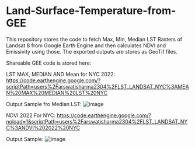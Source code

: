 # Land-Surface-Temperature-from-GEE
This repository stores the code to fetch Max, Min, Median LST Rasters of Landsat 8 from Google Earth Engine and then calculates NDVI and Emissivity using those. The exported outputs are stores as GeoTif files. 

Shareable GEE code is stored here: 

LST MAX, MEDIAN AND Mean for NYC 2022: https://code.earthengine.google.com/?scriptPath=users%2Farswatisharma2304%2FLST_LANDSAT_NYC%3AMEAN%20MAX%20MEDIAN%20LST%20NYC

Output Sample fro Median LST: ![image](https://github.com/user-attachments/assets/5727dd10-ea77-4125-9ac6-653183be851e)


NDVI 2022 For NYC: https://code.earthengine.google.com/?noload=1&scriptPath=users%2Farswatisharma2304%2FLST_LANDSAT_NYC%3ANDVI%202022%20NYC


Output Sample: ![image](https://github.com/user-attachments/assets/0ce05322-b006-41a1-a3a9-8b1e198d2db0)
